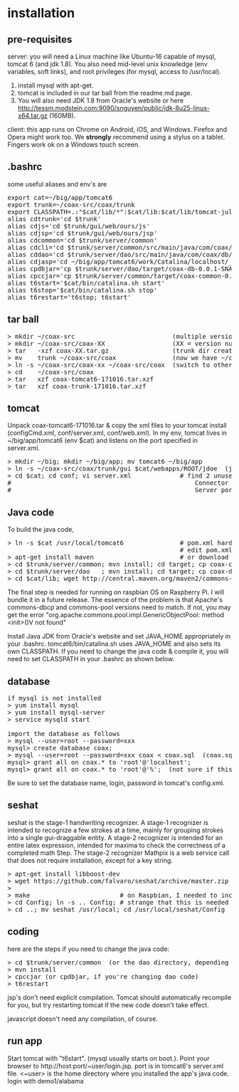 # installation

pre-requisites
--------------
server:  you will need a Linux machine like Ubuntu-16 capable of mysql, tomcat 6 (and jdk 1.8).  You also need mid-level unix knowledge (env variables, soft links), and root privileges (for mysql, access to /usr/local).  
1.  install mysql with apt-get.  
2.  tomcat is included in our tar ball from the readme.md page.  
3.  You will also need JDK 1.8 from Oracle's website or here http://tessm.modstein.com:9090/snguyen/public/jdk-8u25-linux-x64.tar.gz (160MB).

client:  this app runs on Chrome on Android, iOS, and Windows.  Firefox and Opera might work too.  We <b>strongly</b> recommend using a stylus on a tablet.  Fingers work ok on a Windows touch screen.

.bashrc
-------
some useful aliases and env's are
<pre>
export cat=~/big/app/tomcat6
export trunk=~/coax-src/coax/trunk
export CLASSPATH=.:"$cat/lib/*":$cat/lib:$cat/lib/tomcat-juli.jar
alias cdtrunk='cd $trunk'
alias cdjs='cd $trunk/gui/web/ours/js'
alias cdjsp='cd $trunk/gui/web/ours/jsp'
alias cdcommon='cd $trunk/server/common'
alias cdcli='cd $trunk/server/common/src/main/java/com/coax/common/Cli'
alias cddao='cd $trunk/server/dao/src/main/java/com/coax/db/dao' 
alias cdjasp='cd ~/big/app/tomcat6/work/Catalina/localhost/_/org/apache/jsp/jdoe/web/ours/jsp' (for debugging jsp)
alias cpdbjar='cp $trunk/server/dao/target/coax-db-0.0.1-SNAPSHOT.jar $cat/lib'
alias cpccjar='cp $trunk/server/common/target/coax-common-0.0.1-SNAPSHOT.jar $cat/lib'
alias t6start='$cat/bin/catalina.sh start'
alias t6stop='$cat/bin/catalina.sh stop'
alias t6restart='t6stop; t6start'
</pre>

tar ball
--------
<pre>
> mkdir ~/coax-src                          (multiple versions of the source can live here)
> mkdir ~/coax-src/coax-XX                  (XX = version number)
> tar   -xzf coax-XX.tar.gz                 (trunk dir created)
> mv    trunk ~/coax-src/coax               (now we have ~/coax-src/coax-XX/trunk)
> ln -s ~/coax-src/coax-xx ~/coax-src/coax  (switch to other coax versions using soft link)
> cd    ~/coax-src/coax
> tar   xzf coax-tomcat6-171016.tar.xzf
> tar   xzf coax-trunk-171016.tar.xzf
</pre>

tomcat
------
Unpack coax-tomcat6-171016.tar & copy the xml files to your tomcat install (configCmd.xml, conf/server.xml, conf/web.xml).  In my env, tomcat lives in ~/big/app/tomcat6 (env $cat) and listens on the port specified in server.xml.
<pre>
> mkdir ~/big; mkdir ~/big/app; mv tomcat6 ~/big/app
> ln -s ~/coax-src/coax/trunk/gui $cat/webapps/ROOT/jdoe  (jdoe is coder's username)
> cd $cat; cd conf; vi server.xml             # find 2 unused ports and set them at these 2 xml tags
#                                                 Connector port="xxx" protocol="HTTP/1.1" ... and 
#                                                 Server port="xxx" shutdown=...
</pre>

Java code
---------
To build the java code, 
<pre>
> ln -s $cat /usr/local/tomcat6               # pom.xml hard codes /usr/local/tomcat6.  
                                              # edit pom.xml as appropriate or create this symbolic link.
> apt-get install maven                       # or download from maven.apache.org
> cd $trunk/server/common; mvn install; cd target; cp coax-common-0.0.1-SNAPSHOT.jar $cat/lib
> cd $trunk/server/dao   ; mvn install; cd target; cp coax-db-0.0.1-SNAPSHOT.jar     $cat/lib
> cd $cat/lib; wget http://central.maven.org/maven2/commons-pool/commons-pool/1.4/commons-pool-1.4.jar
</pre>
The final step is needed for running on raspbian OS on Raspberry Pi.  I will bundle it in a future release.  The essence of the problem is that Apache's commons-dbcp and commons-pool versions need to match.  If not, you may get the error "org.apache.commons.pool.impl.GenericObjectPool: method \<init\>()V not found"

Install Java JDK from Oracle's website and set JAVA_HOME appropriately in your .bashrc.  tomcat6/bin/catalina.sh uses JAVA_HOME and also sets its own CLASSPATH.  If you need to change the java code & compile it, you will need to set CLASSPATH in your .bashrc as shown below.

database
--------
<pre>
if mysql is not installed
> yum install mysql
> yum install mysql-server
> service mysqld start

import the database as follows
> mysql --user=root --password=xxx
mysql> create database coax;
> mysql --user=root --password=xxx coax < coax.sql  (coax.sql is in trunk/server/database)
mysql> grant all on coax.* to 'root'@'localhost';
mysql> grant all on coax.* to 'root'@'%';  (not sure if this is needed)
</pre>
Be sure to set the database name, login, password in tomcat's config.xml.

seshat
------
seshat is the stage-1 handwriting recognizer.  A stage-1 recognizer is intended to recognize a few strokes at a time, mainly for grouping strokes into a single gui-draggable entity.  A stage-2 recognizer is intended for an entire  latex expression, intended for maxima to check the correctness of a completed math Step.  The stage-2 recognizer Mathpix is a web service call that does not require installation, except for a key string.  
<pre>
> apt-get install libboost-dev
> wget https://github.com/falvaro/seshat/archive/master.zip
> <unzip & cd to seshat>
> make                        # on Raspbian, I needed to increase swap to 2GB.  see /etc/dphys-swapfile
> cd Config; ln -s .. Config; # strange that this is needed on Raspbian OS.
> cd ..; mv seshat /usr/local; cd /usr/local/seshat/Config
</pre>

coding
------
here are the steps if you need to change the java code:
<pre>
> cd $trunk/server/common  (or the dao directory, depending on which code you're changing)
> mvn install
> cpccjar (or cpdbjar, if you're changing dao code)
> t6restart
</pre>
jsp's don't need explicit compilation.  Tomcat should automatically recompile for you, but try restarting tomcat if the new code doesn't take effect.

javascript doesn't need any compilation, of course.

run app
-------
Start tomcat with "t6start".  (mysql usually starts on boot.).  Point your browser to http://host:port/~user/login.jsp. port is in tomcat6's server.xml file.  <~user> is the home directory where you installed the app's java code.  login with demo1/alabama
